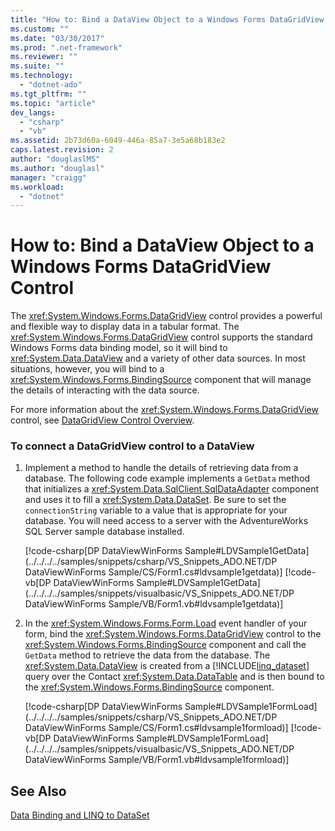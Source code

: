 ```yaml
---
title: "How to: Bind a DataView Object to a Windows Forms DataGridView Control"
ms.custom: ""
ms.date: "03/30/2017"
ms.prod: ".net-framework"
ms.reviewer: ""
ms.suite: ""
ms.technology: 
  - "dotnet-ado"
ms.tgt_pltfrm: ""
ms.topic: "article"
dev_langs: 
  - "csharp"
  - "vb"
ms.assetid: 2b73d60a-6049-446a-85a7-3e5a68b183e2
caps.latest.revision: 2
author: "douglaslMS"
ms.author: "douglasl"
manager: "craigg"
ms.workload: 
  - "dotnet"
---
```

# How to: Bind a DataView Object to a Windows Forms DataGridView Control
The <xref:System.Windows.Forms.DataGridView> control provides a powerful and flexible way to display data in a tabular format. The <xref:System.Windows.Forms.DataGridView> control supports the standard Windows Forms data binding model, so it will bind to <xref:System.Data.DataView> and a variety of other data sources. In most situations, however, you will bind to a <xref:System.Windows.Forms.BindingSource> component that will manage the details of interacting with the data source.  
  
 For more information about the <xref:System.Windows.Forms.DataGridView> control, see [DataGridView Control Overview](../../../../docs/framework/winforms/controls/datagridview-control-overview-windows-forms.md).  
  
### To connect a DataGridView control to a DataView  
  
1.  Implement a method to handle the details of retrieving data from a database. The following code example implements a `GetData` method that initializes a <xref:System.Data.SqlClient.SqlDataAdapter> component and uses it to fill a <xref:System.Data.DataSet>. Be sure to set the `connectionString` variable to a value that is appropriate for your database. You will need access to a server with the AdventureWorks SQL Server sample database installed.  
  
     [!code-csharp[DP DataViewWinForms Sample#LDVSample1GetData](../../../../samples/snippets/csharp/VS_Snippets_ADO.NET/DP DataViewWinForms Sample/CS/Form1.cs#ldvsample1getdata)]
     [!code-vb[DP DataViewWinForms Sample#LDVSample1GetData](../../../../samples/snippets/visualbasic/VS_Snippets_ADO.NET/DP DataViewWinForms Sample/VB/Form1.vb#ldvsample1getdata)]  
  
2.  In the <xref:System.Windows.Forms.Form.Load> event handler of your form, bind the <xref:System.Windows.Forms.DataGridView> control to the <xref:System.Windows.Forms.BindingSource> component and call the `GetData` method to retrieve the data from the database. The <xref:System.Data.DataView> is created from a [!INCLUDE[linq_dataset](../../../../includes/linq-dataset-md.md)] query over the Contact <xref:System.Data.DataTable> and is then bound to the <xref:System.Windows.Forms.BindingSource> component.  
  
     [!code-csharp[DP DataViewWinForms Sample#LDVSample1FormLoad](../../../../samples/snippets/csharp/VS_Snippets_ADO.NET/DP DataViewWinForms Sample/CS/Form1.cs#ldvsample1formload)]
     [!code-vb[DP DataViewWinForms Sample#LDVSample1FormLoad](../../../../samples/snippets/visualbasic/VS_Snippets_ADO.NET/DP DataViewWinForms Sample/VB/Form1.vb#ldvsample1formload)]  
  
## See Also  
 [Data Binding and LINQ to DataSet](../../../../docs/framework/data/adonet/data-binding-and-linq-to-dataset.md)
